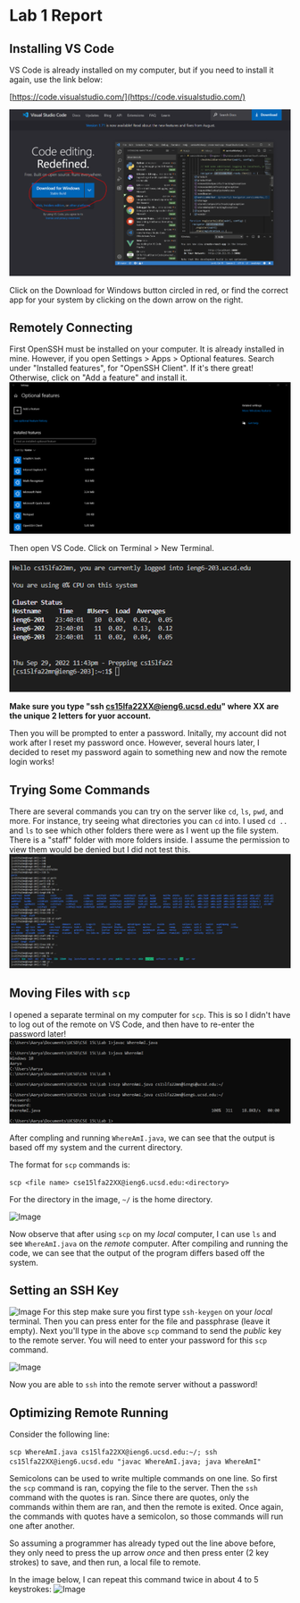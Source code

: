 # Lab 1 Report

## Installing VS Code
VS Code is already installed on my computer, but if you need to install it again, use the link below:

[https://code.visualstudio.com/](https://code.visualstudio.com/)

![Image](Images/Report0.PNG)

Click on the Download for Windows button circled in red, or find the correct app for your system by clicking on the down arrow on the right.
## Remotely Connecting
First OpenSSH must be installed on your computer. It is already installed in mine.
However, if you open Settings > Apps > Optional features. Search under "Installed features", for "OpenSSH Client". If it's there great! Otherwise, click on "Add a feature" and install it.
![Image](Images/Report1.PNG)

Then open VS Code. Click on Terminal > New Terminal.
 
![Image](Images/Step4.PNG)

**Make sure you type "ssh cs15lfa22XX@ieng6.ucsd.edu" where XX are the unique 2 letters for yuor account.**

Then you will be prompted to enter a password. Initally, my account did not work after I reset my password once. However, several hours later, I decided to reset my password again to something new and now the remote login works!

## Trying Some Commands
There are several commands you can try on the server like `cd`, `ls`, `pwd`, and more. For instance, try seeing what directories you can `cd` into. I used `cd ..` and `ls` to see which other folders there were as I went up the file system. There is a "staff" folder with more folders inside. I assume the permission to view them would be denied but I did not test this.
![Image](Images/Step5.PNG)


## Moving Files with `scp`
I opened a separate terminal on my computer for `scp`. This is so I didn't have to log out of the remote on VS Code, and then have to re-enter the password later!
![Image](Images/Step6-1.PNG)

After compling and running `WhereAmI.java`, we can see that the output is based off my system and the current directory.

The format for `scp` commands is:

```scp <file name> cse15lfa22XX@ieng6.ucsd.edu:<directory>```

For the directory in the image, `~/` is the home directory.

![Image](Images/Step6-2.PNG)

Now observe that after using `scp` on my *local* computer, I can use `ls` and see `WhereAmI.java` on the *remote* computer. After compiling and running the code, we can see that the output of the program differs based off the system.

## Setting an SSH Key
![Image](Images/Step7-1.PNG)
For this step make sure you first type `ssh-keygen` on your *local* terminal. Then you can press enter for the file and passphrase (leave it empty). Next you'll type in the above `scp` command to send the *public* key to the remote server. You will need to enter your password for this `scp` command.

![Image](Images/Step7-2.PNG)

Now you are able to `ssh` into the remote server without a password!

## Optimizing Remote Running
Consider the following line:

```scp WhereAmI.java cs15lfa22XX@ieng6.ucsd.edu:~/; ssh cs15lfa22XX@ieng6.ucsd.edu "javac WhereAmI.java; java WhereAmI"```

Semicolons can be used to write multiple commands on one line. So first the `scp` command is ran, copying the file to the server. Then the `ssh` command with the quotes is ran. Since there are quotes, only the commands within them are ran, and then the remote is exited. Once again, the commands with quotes have a semicolon, so those commands will run one after another.

So assuming a programmer has already typed out the line above before, they only need to press the up arrow *once* and then press enter (2 key strokes) to save, and then run, a local file to remote. 

In the image below, I can repeat this command twice in about 4 to 5 keystrokes:
![Image](Images/Step8.PNG)




